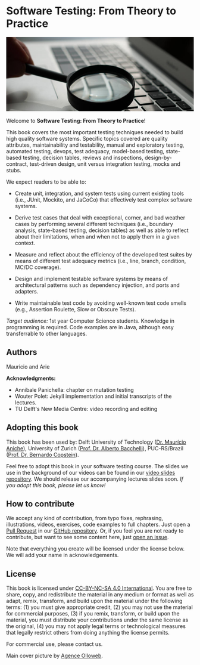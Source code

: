 # Software Testing: From Theory to Practice


![Book header](/assets/img/header.jpg)


Welcome to **Software Testing: From Theory to Practice**!

This book covers the most important testing techniques needed to build high quality software systems. Specific topics covered are quality attributes, maintainability and testability, manual and exploratory testing, automated testing, devops, test adequacy, model-based testing, state-based testing, decision tables, reviews and inspections, design-by-contract, test-driven design, unit versus integration testing, mocks and stubs.

We expect readers to be able to:

* Create unit, integration, and system tests using current existing tools (i.e., JUnit, Mockito, and JaCoCo) that effectively test complex software systems.

* Derive test cases that deal with exceptional, corner, and bad weather cases by performing several different techniques (i.e., boundary analysis, state-based testing, decision tables)
as well as able to reflect about their limitations, when and when not to apply them in a given context.

* Measure and reflect about the efficiency of the developed test suites by means of different test adequacy metrics (i.e., line, branch, condition, MC/DC coverage).

* Design and implement testable software systems by means of architectural patterns such as dependency injection, and ports and adapters.

* Write maintainable test code by avoiding well-known test code smells (e.g., Assertion Roulette, Slow or Obscure Tests).

*Target audience:* 1st year Computer Science students. Knowledge in programming is required. Code examples are in Java, although easy transferrable to other languages.

## Authors

Mauricio and Arie

**Acknowledgments:**

* Annibale Panichella: chapter on mutation testing
* Wouter Polet: Jekyll implementation and initial transcripts of the lectures.
* TU Delft's New Media Centre: video recording and editing 

## Adopting this book

This book has been used by: Delft University of Technology ([Dr. Maurício Aniche](https://www.mauricioaniche.com)),
University of Zurich ([Prof. Dr. Alberto Bacchelli](https://sback.it)), PUC-RS/Brazil ([Prof. Dr. Bernardo Copstein](https://www.linkedin.com/in/bernardo-copstein-3226095)).

Feel free to adopt this book in your software testing course.
The slides we use in the background of our videos can be found
in our [video slides repository](https://github.com/sttp-book/video-slides).
We should release our accompanying lectures slides soon. _If you adopt
this book, please let us know!_

## How to contribute

We accept any kind of contribution, from typo fixes, rephrasing,
illustrations, videos, exercises,
code examples to full chapters. Just open a [Pull Request](https://github.com/sttp-book/sttp-book.github.io/pulls) in our [GitHub repository](https://github.com/sttp-book/sttp-book.github.io).
Or, if you feel you are not ready to contribute, but want to see some content
here, just [open an issue](https://github.com/sttp-book/sttp-book.github.io/issues).

Note that everything you create will be licensed under the license below. We will
add your name in acknowledgements.

## License

This book is licensed under [CC-BY-NC-SA 4.0 International](https://creativecommons.org/licenses/by-nc-sa/4.0/). 
You are free to share, copy, and redistribute the material in any medium or format
as well as adapt, remix, transform, and build upon the material under the following
terms:
(1) you must give appropriate credit, (2) you may not use the material for commercial purposes, (3) if you remix, transform, or build upon the material, you must distribute your contributions under the same license as the original,
(4) you may not apply legal terms or technological measures that legally restrict others from doing anything the license permits.

For commercial use, please contact us.

Main cover picture by [Agence Olloweb](https://unsplash.com/photos/d9ILr-dbEdg).

